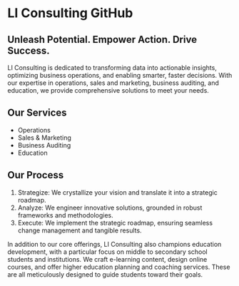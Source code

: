 # LI Consulting GitHub

## Unleash Potential. Empower Action. Drive Success.

LI Consulting is dedicated to transforming data into actionable insights, optimizing business operations, and enabling smarter, faster decisions. With our expertise in operations, sales and marketing, business auditing, and education, we provide comprehensive solutions to meet your needs.

## Our Services

- Operations
- Sales & Marketing
- Business Auditing
- Education

## Our Process

1. Strategize: We crystallize your vision and translate it into a strategic roadmap.
2. Analyze: We engineer innovative solutions, grounded in robust frameworks and methodologies.
3. Execute: We implement the strategic roadmap, ensuring seamless change management and tangible results.

In addition to our core offerings, LI Consulting also champions education development, with a particular focus on middle to secondary school students and institutions. We craft e-learning content, design online courses, and offer higher education planning and coaching services. These are all meticulously designed to guide students toward their goals.
